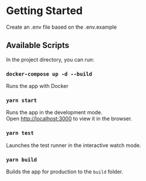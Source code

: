 # Getting Started

Create an .env file based on the .env.example

## Available Scripts

In the project directory, you can run:

### `docker-compose up -d --build`

Runs the app with Docker

### `yarn start`

Runs the app in the development mode.\
Open [http://localhost:3000](http://localhost:3000) to view it in the browser.

### `yarn test`

Launches the test runner in the interactive watch mode.

### `yarn build`

Builds the app for production to the `build` folder.
